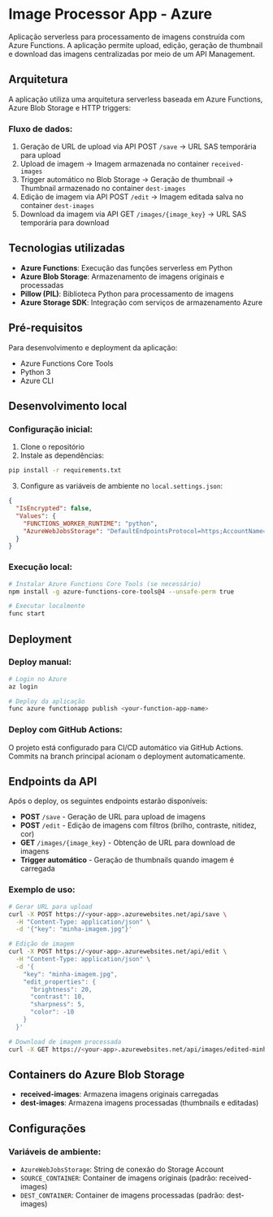 # Image Processor App - Azure

Aplicação serverless para processamento de imagens construída com Azure Functions. A aplicação permite upload, edição, geração de thumbnail e download das imagens centralizadas por meio de um API Management.

## Arquitetura

A aplicação utiliza uma arquitetura serverless baseada em Azure Functions, Azure Blob Storage e HTTP triggers:

### Fluxo de dados:

1. Geração de URL de upload via API POST `/save` → URL SAS temporária para upload
2. Upload de imagem → Imagem armazenada no container `received-images`
3. Trigger automático no Blob Storage → Geração de thumbnail → Thumbnail armazenado no container `dest-images`
4. Edição de imagem via API POST `/edit` → Imagem editada salva no container `dest-images`
5. Download da imagem via API GET `/images/{image_key}` → URL SAS temporária para download

## Tecnologias utilizadas

- **Azure Functions**: Execução das funções serverless em Python
- **Azure Blob Storage**: Armazenamento de imagens originais e processadas
- **Pillow (PIL)**: Biblioteca Python para processamento de imagens
- **Azure Storage SDK**: Integração com serviços de armazenamento Azure

## Pré-requisitos

Para desenvolvimento e deployment da aplicação:

- Azure Functions Core Tools
- Python 3
- Azure CLI

## Desenvolvimento local

### Configuração inicial:

1. Clone o repositório
2. Instale as dependências:
```bash
pip install -r requirements.txt
```

3. Configure as variáveis de ambiente no `local.settings.json`:
```json
{
  "IsEncrypted": false,
  "Values": {
    "FUNCTIONS_WORKER_RUNTIME": "python",
    "AzureWebJobsStorage": "DefaultEndpointsProtocol=https;AccountName=<your-storage-account>;AccountKey=<your-key>;"
  }
}
```

### Execução local:

```bash
# Instalar Azure Functions Core Tools (se necessário)
npm install -g azure-functions-core-tools@4 --unsafe-perm true

# Executar localmente
func start
```

## Deployment

### Deploy manual:
```bash
# Login no Azure
az login

# Deploy da aplicação
func azure functionapp publish <your-function-app-name>
```

### Deploy com GitHub Actions:
O projeto está configurado para CI/CD automático via GitHub Actions. Commits na branch principal acionam o deployment automaticamente.

## Endpoints da API

Após o deploy, os seguintes endpoints estarão disponíveis:

- **POST** `/save` - Geração de URL para upload de imagens
- **POST** `/edit` - Edição de imagens com filtros (brilho, contraste, nitidez, cor)
- **GET** `/images/{image_key}` - Obtenção de URL para download de imagens
- **Trigger automático** - Geração de thumbnails quando imagem é carregada

### Exemplo de uso:

```bash
# Gerar URL para upload
curl -X POST https://<your-app>.azurewebsites.net/api/save \
  -H "Content-Type: application/json" \
  -d '{"key": "minha-imagem.jpg"}'

# Edição de imagem
curl -X POST https://<your-app>.azurewebsites.net/api/edit \
  -H "Content-Type: application/json" \
  -d '{
    "key": "minha-imagem.jpg", 
    "edit_properties": {
      "brightness": 20, 
      "contrast": 10,
      "sharpness": 5,
      "color": -10
    }
  }'

# Download de imagem processada
curl -X GET https://<your-app>.azurewebsites.net/api/images/edited-minha-imagem.jpg
```

## Containers do Azure Blob Storage

- **received-images**: Armazena imagens originais carregadas
- **dest-images**: Armazena imagens processadas (thumbnails e editadas)

## Configurações

### Variáveis de ambiente:
- `AzureWebJobsStorage`: String de conexão do Storage Account
- `SOURCE_CONTAINER`: Container de imagens originais (padrão: received-images)
- `DEST_CONTAINER`: Container de imagens processadas (padrão: dest-images)
